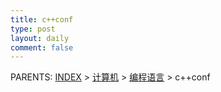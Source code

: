 ```yaml
---
title: c++conf
type: post
layout: daily
comment: false
---
```


PARENTS: [INDEX](/gknows/wiki) > [计算机](/gknows/计算机) > [编程语言](/gknows/编程语言) > c++conf


